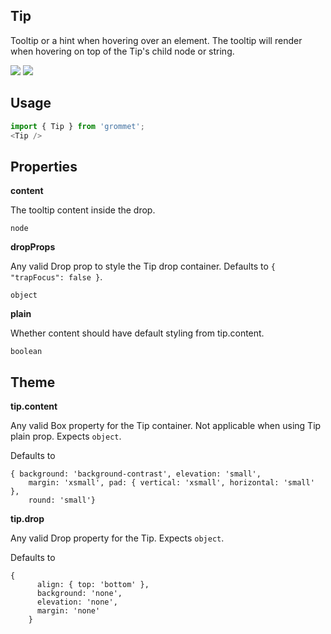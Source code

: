 ## Tip
Tooltip or a hint when hovering over an element. The tooltip will render 
      when hovering on top of the Tip's child node or string.

[![](https://cdn-images-1.medium.com/fit/c/120/120/1*TD1P0HtIH9zF0UEH28zYtw.png)](https://storybook.grommet.io/?selectedKind=Controls-Tip&full=0&stories=1&panelRight=0) [![](https://codesandbox.io/static/img/play-codesandbox.svg)](https://codesandbox.io/s/github/grommet/grommet-sandbox?initialpath=/tip&module=%2Fsrc%2FTip.js)
## Usage

```javascript
import { Tip } from 'grommet';
<Tip />
```

## Properties

**content**

The tooltip content inside the drop.

```
node
```

**dropProps**

Any valid Drop prop to style the Tip drop container. Defaults to `{
  "trapFocus": false
}`.

```
object
```

**plain**

Whether content should have default styling from tip.content.

```
boolean
```
  
## Theme
  
**tip.content**

Any valid Box property for the Tip container. Not applicable 
    when using Tip plain prop. Expects `object`.

Defaults to

```
{ background: 'background-contrast', elevation: 'small', 
    margin: 'xsmall', pad: { vertical: 'xsmall', horizontal: 'small' }, 
    round: 'small'}
```

**tip.drop**

Any valid Drop property for the Tip. Expects `object`.

Defaults to

```
{
      align: { top: 'bottom' },   
      background: 'none',
      elevation: 'none',
      margin: 'none'
    }
```
